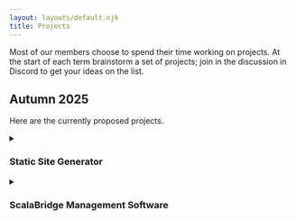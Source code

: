 ```yaml
---
layout: layouts/default.njk
title: Projects
---
```


Most of our members choose to spend their time working on projects. At the start of each term brainstorm a set of projects; join in the discussion in Discord to get your ideas on the list.


## Autumn 2025

Here are the currently proposed projects.

<details>
<summary><h3>Static Site Generator</h3></summary>

#### Goal

Create a static site generator, like [Zola](https://www.getzola.org/) or [Eleventy](https://www.11ty.dev/). When complete we'll use it to generate the ScalaBridge London site.

A static site generator is basically a custom programming language that produces text files, usually HTML. It typically consists of three parts:

1. metadata, which defines things like the name of the site
2. content, usually written in a language like Markdown plus some custom syntax to allow metadata to embedded in the file
3. templates, usually HTML with a custom programming language mixed in, allowing bits of content and metadata to be inserted into the HTML


#### Learning Goals

- Working with the file system to traverse directories, and read and write files.
- Create and use parsers (we will probably use [Parsley](https://github.com/j-mie6/parsley?)) to extract information from files
- Use regular expressions for some parsing tasks, such as syntax highlighting
- Implement a programming language. We can use [Stoop](https://github.com/creativescala/stoop) as a starting point.
- Understand the structure and purpose of HTML and CSS
- Bonus points for using [Scala Native](https://scala-native.org/en/stable/), so that the static site generator can be deployed as a single executable.

#### Extensions

There are endless extensions. Some that are particularly worth considering:

- Integration with [mdoc](https://scalameta.org/mdoc/)
- Use [Tree Sitter](https://tree-sitter.github.io/tree-sitter/) for syntax highlighting
- Do clever things with Scala syntax to allow, say, inspecting types of expressions, perhaps using [Scalameta](https://scalameta.org/)
- Extensions to the template language
- File watching for incremental updates
</details>


<details>
<summary><h3>ScalaBridge Management Software</h3></summary>

#### Goal

Develop software that can be used to help run ScalaBridge, because as software developers we believe there is no problem that software cannot solve.

Here are some features that would be useful:

- Recording dietary preferences
- Recording projects
- Recording project groups
- Tracking project progress

This project is very scalable. The simplest useful thing is very simple (e.g. a form to record dietary preference) but there is virtually limitless extension available.

#### Learning Goals

- Basic technology for web applications: working with forms, databases, and authentication
- Deployment.
- Data modelling and SQL
- Working with user feedback and quick feedback cycles
</details>
